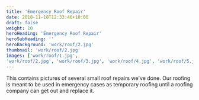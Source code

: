 ```yaml
---
title: 'Emergency Roof Repair'
date: 2018-11-18T12:33:46+10:00
draft: false
weight: 10
heroHeading: 'Emergency Roof Repair'
heroSubHeading: ''
heroBackground: 'work/roof/2.jpg'
thumbnail: 'work/roof/2.jpg'
images: ['work/roof/1.jpg', 
'work/roof/2.jpg', 'work/roof/3.jpg', 'work/roof/4.jpg', 'work/roof/5.jpg', 'work/roof/6.jpg', 'work/roof/7.jpg']
---
```


This contains pictures of several small roof repairs we've done. Our roofing is meant to be used in emergency cases as temporary roofing until a roofing company can get out and replace it.                                       
